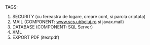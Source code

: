 TAGS:
1. SECURITY (cu fereastra de logare, creare cont, si parola criptata) 
2. MAIL (COMPONENT: www.scs.ubbcluj.ro si javax.mail)
3. DATABASE (COMPONENT: SQL Server)
4. XML
5. EXPORT PDF (itextpdf)